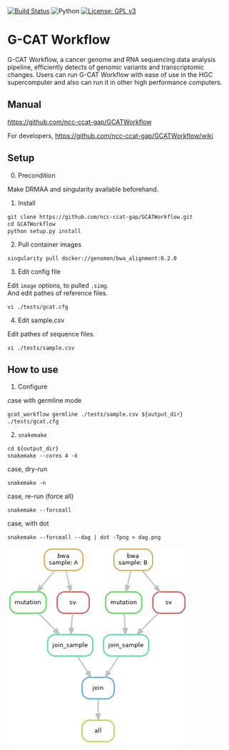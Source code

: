 [![Build Status](https://api.travis-ci.com/ncc-ccat-gap/GCATWorkflow.svg?branch=master)](https://travis-ci.com/github/ncc-ccat-gap/GCATWorkflow)
![Python](https://img.shields.io/badge/python-3.6%20%7C%203.7-blue.svg)
[![License: GPL v3](https://img.shields.io/badge/License-GPL%20v3-blue.svg)](https://www.gnu.org/licenses/gpl-3.0)

G-CAT Workflow
===============
G-CAT Workflow, a cancer genome and RNA sequencing data analysis pipeline, efficiently detects of genomic variants and transcriptomic changes. Users can run G-CAT Workflow with ease of use in the HGC supercomputer and also can run it in other high performance computers.

## Manual
https://github.com/ncc-ccat-gap/GCATWorkflow

For developers, https://github.com/ncc-ccat-gap/GCATWorkflow/wiki

## Setup

0. Precondition

Make DRMAA and singularity available beforehand.

1. Install

```
git clone https://github.com/ncc-ccat-gap/GCATWorkflow.git
cd GCATWorkflow
python setup.py install
```

2. Pull container images

```
singularity pull docker://genomon/bwa_alignment:0.2.0
```

3. Edit config file

Edit `image` options, to pulled `.simg`.  
And edit pathes of reference files.
```
vi ./tests/gcat.cfg
```

4. Edit sample.csv

Edit pathes of sequence files.
```
vi ./tests/sample.csv
```

## How to use

1. Configure

case with germline mode
```
gcat_workflow germline ./tests/sample.csv ${output_dir} ./tests/gcat.cfg
```


2. `snakemake`
```
cd ${output_dir}
snakemake --cores 4 -k
```

case, dry-run
```
snakemake -n
```

case, re-run (force all)
```
snakemake --forceall
```

case, with dot
```
snakemake --forceall --dag | dot -Tpng > dag.png
```

![](./doc/dag.png)
